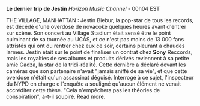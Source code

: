﻿**Le dernier trip de Jestin**
*Horizon Music Channel* - 00h04 EST

THE VILLAGE, MANHATTAN : Jestin Biebur, la pop-star de tous les records, est décédé d'une overdose de novacoke quelques heures avant d'entrer sur scène. Son concert au Village Stadium était sensé être le point culminant de sa tournée au UCAS, et ce n'est pas moins de 13 000 fans attristés qui ont du rentrer chez eux ce soir, certains pleurant à chaudes larmes.
Jestin était sur le point de finaliser un contrat chez **Sony** Reccords, mais les royalties de ses albums et produits dérivés reviennent à sa petite amie Gadza, la star de la tridi-réalité. Cette dernière a déclaré devant les caméras que son partenaire n'avait "jamais sniffé de sa vie", et que cette overdose n'était qu'un assassinat déguisé. Interrogé à ce sujet, l'inspecteur du NYPD en charge e l’enquête a souligné qu'aucun élément ne venait accréditer cette thèse. "Cela n'empêchera pas les théories de conspiration", a-t-il soupiré. Read more.